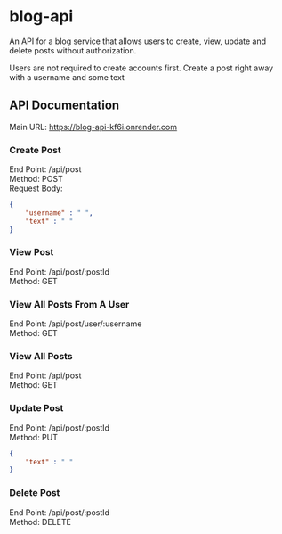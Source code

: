 # blog-api
An API for a blog service that allows users to create, view, update and delete posts without authorization.

Users are not required to create accounts first.
Create a post right away with a username and some text

## API Documentation
Main URL: https://blog-api-kf6i.onrender.com

### Create Post
End Point: /api/post <br>
Method: POST <br>
Request Body:<br>

```json 
{
    "username" : " ",
    "text" : " "
}
```

### View Post
End Point: /api/post/:postId <br>
Method: GET <br>

### View All Posts From A User
End Point: /api/post/user/:username <br>
Method: GET <br>

### View All Posts
End Point: /api/post <br>
Method: GET<br>

### Update Post
End Point: /api/post/:postId <br>
Method: PUT <br>
```json 
{
    "text" : " "
}
```
### Delete Post
End Point: /api/post/:postId <br>
Method: DELETE <br>
